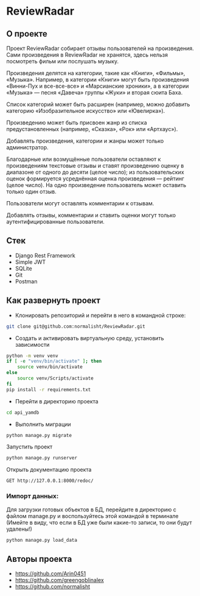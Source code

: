 # ReviewRadar
## О проекте
Проект ReviewRadar собирает отзывы пользователей на произведения. 
Сами произведения в ReviewRadar не хранятся, здесь нельзя посмотреть фильм или послушать музыку.

Произведения делятся на категории, такие как «Книги», «Фильмы», «Музыка». Например, 
в категории «Книги» могут быть произведения «Винни-Пух и все-все-все» и «Марсианские хроники», 
а в категории «Музыка» — песня «Давеча» группы «Жуки» и вторая сюита Баха. 

Список категорий может быть расширен 
(например, можно добавить категорию «Изобразительное искусство» или «Ювелирка»). 

Произведению может быть присвоен жанр из списка предустановленных 
(например, «Сказка», «Рок» или «Артхаус»).

Добавлять произведения, категории и жанры может только администратор.

Благодарные или возмущённые пользователи оставляют к произведениям текстовые отзывы 
и ставят произведению оценку в диапазоне от одного до десяти (целое число); 
из пользовательских оценок формируется усреднённая оценка произведения — рейтинг (целое число).
На одно произведение пользователь может оставить только один отзыв.

Пользователи могут оставлять комментарии к отзывам.

Добавлять отзывы, комментарии и ставить оценки могут только аутентифицированные пользователи.

## Стек
* Django Rest Framework
* Simple JWT 
* SQLite 
* Git 
* Postman

## Как развернуть проект

* Клонировать репозиторий и перейти в него в командной строке:
```bash
git clone git@github.com:normalisht/ReviewRadar.git
```

* Создать и активировать виртуальную среду, установить зависимости
```bash
python -m venv venv
if [ -e "venv/bin/activate" ]; then
    source venv/bin/activate
else
    source venv/Scripts/activate
fi
pip install -r requirements.txt
```

* Перейти в директорию проекта
```bash
cd api_yamdb
```

* Выполнить миграции
```bash
python manage.py migrate
```
Запустить проект
```bash
python manage.py runserver
```

Открыть документацию проекта
```http request
GET http://127.0.0.1:8000/redoc/
```

### Импорт данных:
Для загрузки готовых объектов в БД, перейдите в директорию с файлом manage.py и воспользуйтесь этой командой в терминале 
(Имейте в виду, что если в БД уже были какие-то записи, то они будут удалены!)
```bash
python manage.py load_data
```

## Авторы проекта
* https://github.com/Arin0451
* https://github.com/greengoblinalex
* https://github.com/normalisht